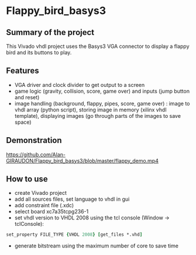 # Flappy_bird_basys3

## Summary of the project

This Vivado vhdl project uses the Basys3 VGA connector to display a flappy bird and its buttons to play.

## Features

- VGA driver and clock divider to get output to a screen
- game logic (gravity, collision, score, game over) and inputs (jump button and reset)
- image handling (background, flappy, pipes, score, game over) : image to vhdl array (python script), storing image in memory (xilinx vhdl template), displaying images (go through parts of the images to save space) 

## Demonstration
https://github.com/Alan-GIRAUDON/Flappy_bird_basys3/blob/master/flappy_demo.mp4
## How to use
- create Vivado project
- add all sources files, set language to vhdl in gui
- add constraint file (.xdc)
- select board xc7a35tcpg236-1
- set vhdl version to VHDL 2008 using the tcl console (Window -> tclConsole):
```tcl
set_property FILE_TYPE {VHDL 2008} [get_files *.vhd]
```
- generate bitstream using the maximum number of core to save time
